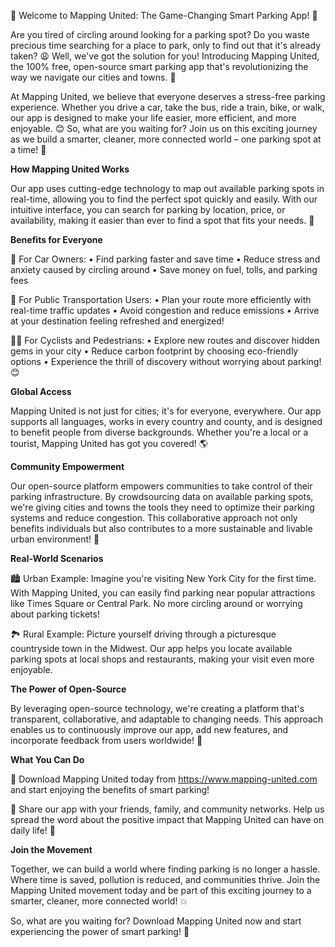 🚀 Welcome to Mapping United: The Game-Changing Smart Parking App! 🚀

Are you tired of circling around looking for a parking spot? Do you waste precious time searching for a place to park, only to find out that it's already taken? 😩 Well, we've got the solution for you! Introducing Mapping United, the 100% free, open-source smart parking app that's revolutionizing the way we navigate our cities and towns. 🌆

At Mapping United, we believe that everyone deserves a stress-free parking experience. Whether you drive a car, take the bus, ride a train, bike, or walk, our app is designed to make your life easier, more efficient, and more enjoyable. 😊 So, what are you waiting for? Join us on this exciting journey as we build a smarter, cleaner, more connected world – one parking spot at a time! 🌟

**How Mapping United Works**

Our app uses cutting-edge technology to map out available parking spots in real-time, allowing you to find the perfect spot quickly and easily. With our intuitive interface, you can search for parking by location, price, or availability, making it easier than ever to find a spot that fits your needs. 📍

**Benefits for Everyone**

🚗 For Car Owners:
• Find parking faster and save time
• Reduce stress and anxiety caused by circling around
• Save money on fuel, tolls, and parking fees

💨 For Public Transportation Users:
• Plan your route more efficiently with real-time traffic updates
• Avoid congestion and reduce emissions
• Arrive at your destination feeling refreshed and energized!

🚴‍♀️ For Cyclists and Pedestrians:
• Explore new routes and discover hidden gems in your city
• Reduce carbon footprint by choosing eco-friendly options
• Experience the thrill of discovery without worrying about parking! 😊

**Global Access**

Mapping United is not just for cities; it's for everyone, everywhere. Our app supports all languages, works in every country and county, and is designed to benefit people from diverse backgrounds. Whether you're a local or a tourist, Mapping United has got you covered! 🌎

**Community Empowerment**

Our open-source platform empowers communities to take control of their parking infrastructure. By crowdsourcing data on available parking spots, we're giving cities and towns the tools they need to optimize their parking systems and reduce congestion. This collaborative approach not only benefits individuals but also contributes to a more sustainable and livable urban environment! 🌟

**Real-World Scenarios**

🏙️ Urban Example:
Imagine you're visiting New York City for the first time. With Mapping United, you can easily find parking near popular attractions like Times Square or Central Park. No more circling around or worrying about parking tickets!

🏞️ Rural Example:
Picture yourself driving through a picturesque countryside town in the Midwest. Our app helps you locate available parking spots at local shops and restaurants, making your visit even more enjoyable.

**The Power of Open-Source**

By leveraging open-source technology, we're creating a platform that's transparent, collaborative, and adaptable to changing needs. This approach enables us to continuously improve our app, add new features, and incorporate feedback from users worldwide! 🤝

**What You Can Do**

📲 Download Mapping United today from https://www.mapping-united.com and start enjoying the benefits of smart parking!

📨 Share our app with your friends, family, and community networks. Help us spread the word about the positive impact that Mapping United can have on daily life! 📱

**Join the Movement**

Together, we can build a world where finding parking is no longer a hassle. Where time is saved, pollution is reduced, and communities thrive. Join the Mapping United movement today and be part of this exciting journey to a smarter, cleaner, more connected world! 💥

So, what are you waiting for? Download Mapping United now and start experiencing the power of smart parking! 🚀